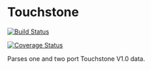 # Touchstone

[![Build Status](https://travis-ci.org/mpichl87/Touchstone.jl.svg?branch=master)](https://travis-ci.org/mpichl87/Touchstone.jl)

[![Coverage Status](https://coveralls.io/repos/github/mpichl87/Touchstone.jl/badge.svg?branch=master)](https://coveralls.io/github/mpichl87/Touchstone.jl?branch=master)

Parses one and two port Touchstone V1.0 data.
